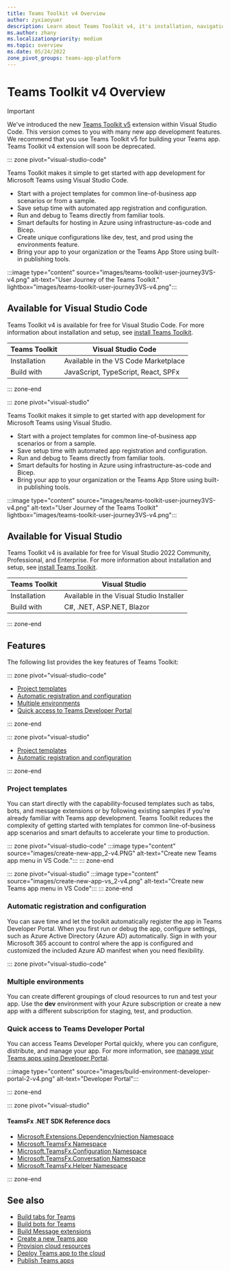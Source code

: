 ```yaml
---
title: Teams Toolkit v4 Overview
author: zyxiaoyuer
description: Learn about Teams Toolkit v4, it's installation, navigation, and user journey. Teams Toolkit is available for Visual Studio code and Visual Studio.
ms.author: zhany
ms.localizationpriority: medium
ms.topic: overview
ms.date: 05/24/2022
zone_pivot_groups: teams-app-platform
---
```


# Teams Toolkit v4 Overview

> [!IMPORTANT]
> We've introduced the new [Teams Toolkit v5](../teams-toolkit-fundamentals.md) extension within Visual Studio Code. This version comes to you with many new app development features. We recommend that you use Teams Toolkit v5 for building your Teams app.
> Teams Toolkit v4 extension will soon be deprecated.

::: zone pivot="visual-studio-code"

Teams Toolkit makes it simple to get started with app development for Microsoft Teams using Visual Studio Code.

* Start with a project templates for common line-of-business app scenarios or from a sample.
* Save setup time with automated app registration and configuration.
* Run and debug to Teams directly from familiar tools.
* Smart defaults for hosting in Azure using infrastructure-as-code and Bicep.
* Create unique configurations like dev, test, and prod using the environments feature.
* Bring your app to your organization or the Teams App Store using built-in publishing tools.

:::image type="content" source="images/teams-toolkit-user-journey3VS-v4.png" alt-text="User Journey of the Teams Toolkit."  lightbox="images/teams-toolkit-user-journey3VS-v4.png":::

## Available for Visual Studio Code

Teams Toolkit v4 is available for free for Visual Studio Code. For more information about installation and setup, see [install Teams Toolkit](./install-Teams-Toolkit-v4.md).

| Teams Toolkit | Visual Studio Code |
| - | ------------------ |
| Installation | Available in the VS Code Marketplace |
| Build with | JavaScript, TypeScript, React, SPFx |

::: zone-end

::: zone pivot="visual-studio"

Teams Toolkit makes it simple to get started with app development for Microsoft Teams using Visual Studio.

* Start with a project templates for common line-of-business app scenarios or from a sample.
* Save setup time with automated app registration and configuration.
* Run and debug to Teams directly from familiar tools.
* Smart defaults for hosting in Azure using infrastructure-as-code and Bicep.
* Bring your app to your organization or the Teams App Store using built-in publishing tools.

:::image type="content" source="images/teams-toolkit-user-journey3VS-v4.png" alt-text="User Journey of the Teams Toolkit"  lightbox="images/teams-toolkit-user-journey3VS-v4.png":::

## Available for Visual Studio

Teams Toolkit v4 is available for free for Visual Studio 2022 Community, Professional, and Enterprise. For more information about installation and setup, see [install Teams Toolkit](./install-Teams-Toolkit-v4.md).

| Teams Toolkit | Visual Studio |
| - | ------------- |
| Installation | Available in the Visual Studio Installer |
| Build with | C#, .NET, ASP.NET, Blazor |

::: zone-end

## Features

The following list provides the key features of Teams Toolkit:

::: zone pivot="visual-studio-code"

* [Project templates](#project-templates)
* [Automatic registration and configuration](#automatic-registration-and-configuration)
* [Multiple environments](#multiple-environments)
* [Quick access to Teams Developer Portal](#quick-access-to-teams-developer-portal)

::: zone-end

::: zone pivot="visual-studio"

* [Project templates](#project-templates)
* [Automatic registration and configuration](#automatic-registration-and-configuration)

::: zone-end

### Project templates

You can start directly with the capability-focused templates such as tabs, bots, and message extensions or by following existing samples if you're already familiar with Teams app development. Teams Toolkit reduces the complexity of getting started with templates for common line-of-business app scenarios and smart defaults to accelerate your time to production.

::: zone pivot="visual-studio-code"
:::image type="content" source="images/create-new-app_2-v4.PNG" alt-text="Create new Teams app menu in VS Code.":::
::: zone-end

::: zone pivot="visual-studio"
:::image type="content" source="images/create-new-app-vs_2-v4.png" alt-text="Create new Teams app menu in VS Code":::
::: zone-end

### Automatic registration and configuration

You can save time and let the toolkit automatically register the app in Teams Developer Portal. When you first run or debug the app, configure settings, such as Azure Active Directory (Azure AD) automatically. Sign in with your Microsoft 365 account to control where the app is configured and customized the included Azure AD manifest when you need flexibility.

::: zone pivot="visual-studio-code"

### Multiple environments

You can create different groupings of cloud resources to run and test your app. Use the **dev** environment with your Azure subscription or create a new app with a different subscription for staging, test, and production.

### Quick access to Teams Developer Portal

You can access Teams Developer Portal quickly, where you can configure, distribute, and manage your app. For more information, see [manage your Teams apps using Developer Portal](~/concepts/build-and-test/manage-your-apps-in-developer-portal.md).

:::image type="content" source="images/build-environment-developer-portal-2-v4.png" alt-text="Developer Portal":::

::: zone-end

::: zone pivot="visual-studio"

#### TeamsFx .NET SDK Reference docs

* [Microsoft.Extensions.DependencyInjection Namespace](/../dotnet/api/Microsoft.Extensions.DependencyInjection)
* [Microsoft.TeamsFx Namespace](/../dotnet/api/Microsoft.TeamsFx)
* [Microsoft.TeamsFx.Configuration Namespace](/../dotnet/api/Microsoft.TeamsFx.Configuration)
* [Microsoft.TeamsFx.Conversation Namespace](/../dotnet/api/Microsoft.TeamsFx.Conversation)
* [Microsoft.TeamsFx.Helper Namespace](/../dotnet/api/Microsoft.TeamsFx.Helper)

::: zone-end

## See also

* [Build tabs for Teams](~/tabs/what-are-tabs.md)
* [Build bots for Teams](~/bots/what-are-bots.md)
* [Build Message extensions](~/messaging-extensions/what-are-messaging-extensions.md)
* [Create a new Teams app](create-new-project-v4.md)
* [Provision cloud resources](provision-v4.md)
* [Deploy Teams app to the cloud](deploy-v4.md)
* [Publish Teams apps](publish-v4.md)
